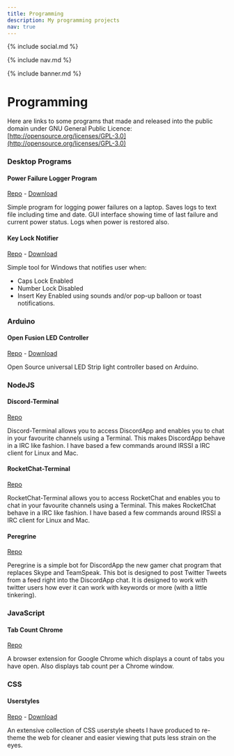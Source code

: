 ```yaml
---
title: Programming
description: My programming projects
nav: true
---
```


{% include social.md %}

{% include nav.md %}

{% include banner.md %}

# Programming

Here are links to some programs that made and released into the public domain under GNU General Public Licence: [http://opensource.org/licenses/GPL-3.0](http://opensource.org/licenses/GPL-3.0)

### Desktop Programs

#### Power Failure Logger Program

[Repo](https://bitbucket.org/2E0PGS/power-failure-logger-program/overview) - [Download](https://bitbucket.org/2E0PGS/power-failure-logger-program/downloads)

Simple program for logging power failures on a laptop. Saves logs to text file including time and date. GUI interface showing time of last failure and current power status. Logs when power is restored also.

#### Key Lock Notifier

[Repo](https://bitbucket.org/2E0PGS/key-lock-notifier/overview) - [Download](https://bitbucket.org/2E0PGS/key-lock-notifier/downloads)

Simple tool for Windows that notifies user when:
* Caps Lock Enabled
* Number Lock Disabled
* Insert Key Enabled using sounds and/or pop-up balloon or toast notifications.

### Arduino

#### Open Fusion LED Controller

[Repo](https://bitbucket.org/2E0PGS/open-fusion-led-controller-main) - [Download](https://bitbucket.org/2E0PGS/open-fusion-led-controller-arduino)

Open Source universal LED Strip light controller based on Arduino.

### NodeJS

#### Discord-Terminal

[Repo](https://bitbucket.org/2E0PGS/discord-terminal)

Discord-Terminal allows you to access DiscordApp and enables you to chat in your favourite channels using a Terminal. This makes DiscordApp behave in a IRC like fashion. I have based a few commands around IRSSI a IRC client for Linux and Mac.

#### RocketChat-Terminal

[Repo](https://bitbucket.org/2E0PGS/rocketchat-terminal)

RocketChat-Terminal allows you to access RocketChat and enables you to chat in your favourite channels using a Terminal. This makes RocketChat behave in a IRC like fashion. I have based a few commands around IRSSI a IRC client for Linux and Mac.

#### Peregrine

[Repo](https://bitbucket.org/2E0PGS/peregrine)

Peregrine is a simple bot for DiscordApp the new gamer chat program that replaces Skype and TeamSpeak. This bot is designed to post Twitter Tweets from a feed right into the DiscordApp chat. It is designed to work with twitter users how ever it can work with keywords or more (with a little tinkering).

### JavaScript

#### Tab Count Chrome

[Repo](https://bitbucket.org/2E0PGS/tabcountchrome)

A browser extension for Google Chrome which displays a count of tabs you have open. Also displays tab count per a Chrome window.

### CSS

#### Userstyles

[Repo](https://bitbucket.org/2E0PGS/userstyles/overview) - [Download](https://userstyles.org/users/358475)

An extensive collection of CSS userstyle sheets I have produced to re-theme the web for cleaner and easier viewing that puts less strain on the eyes.
